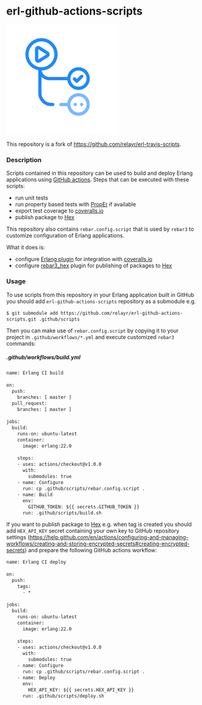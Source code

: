 # erl-github-actions-scripts

![GitHub actions](https://raw.githubusercontent.com/github/explore/2c7e603b797535e5ad8b4beb575ab3b7354666e1/topics/actions/actions.png)

This repository is a fork of https://github.com/relayr/erl-travis-scripts.

### Description
Scripts contained in this repository can be used to build and deploy Erlang applications using [GitHub actions](https://github.com/features/actions). Steps that can be executed with these scripts:
- run unit tests
- run property based tests with [PropEr](https://github.com/proper-testing/proper) if available
- export test coverage to [coveralls.io](https://coveralls.io)
- publish package to [Hex](https://hex.pm)

This repository also contains `rebar.config.script` that is used by `rebar3` to customize configuration of Erlang applications.

What it does is:
- configure [Erlang plugin](https://github.com/markusn/coveralls-erl) for integration with [coveralls.io](https://coveralls.io)
- configure [rebar3_hex](https://github.com/tsloughter/rebar3_hex) plugin for publishing of packages to [Hex](https://hex.pm)

### Usage

To use scripts from this repository in your Erlang application built in GitHub you should add `erl-github-actions-scripts` repository as a submodule e.g.
```
$ git submodule add https://github.com/relayr/erl-github-actions-scripts.git .github/scripts
```

Then you can make use of `rebar.config.script` by copying it to your project in `.github/workflows/*.yml` and execute customized `rebar3` commands:
##### .github/workflows/build.yml
```
name: Erlang CI build

on:
  push:
    branches: [ master ]
  pull_request:
    branches: [ master ]

jobs:
  build:
    runs-on: ubuntu-latest
    container:
      image: erlang:22.0

    steps:
    - uses: actions/checkout@v1.0.0
      with:
        submodules: true
    - name: Configure
      run: cp .github/scripts/rebar.config.script .
    - name: Build
      env:
        GITHUB_TOKEN: ${{ secrets.GITHUB_TOKEN }}
      run: .github/scripts/build.sh
```

If you want to publish package to [Hex](https://hex.pm) e.g. when tag is created you should add `HEX_API_KEY` secret containing your own key to GitHub repository settings (https://help.github.com/en/actions/configuring-and-managing-workflows/creating-and-storing-encrypted-secrets#creating-encrypted-secrets) and prepare the following GitHub actions workflow:
```
name: Erlang CI deploy

on:
  push:
    tags:
      - *

jobs:
  build:
    runs-on: ubuntu-latest
    container:
      image: erlang:22.0

    steps:
    - uses: actions/checkout@v1.0.0
      with:
        submodules: true
    - name: Configure
      run: cp .github/scripts/rebar.config.script .
    - name: Deploy
      env:
        HEX_API_KEY: ${{ secrets.HEX_API_KEY }}
      run: .github/scripts/deploy.sh
```
